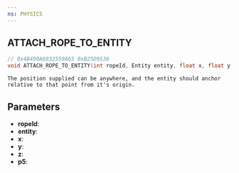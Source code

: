```yaml
---
ns: PHYSICS
---
```

## ATTACH_ROPE_TO_ENTITY

```c
// 0x4B490A6832559A65 0xB25D9536
void ATTACH_ROPE_TO_ENTITY(int ropeId, Entity entity, float x, float y, float z, BOOL p5);
```

```
The position supplied can be anywhere, and the entity should anchor relative to that point from it's origin.  
```

## Parameters
* **ropeId**:
* **entity**: 
* **x**: 
* **y**: 
* **z**: 
* **p5**: 

